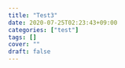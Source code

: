```yaml
---
title: "Test3"
date: 2020-07-25T02:23:43+09:00
categories: ["test"]
tags: []
cover: ""
draft: false
---
```

